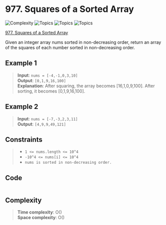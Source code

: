 # 977. Squares of a Sorted Array

![Complexity](https://img.shields.io/badge/easy-green)
![Topics](https://img.shields.io/badge/array-blue)
![Topics](https://img.shields.io/badge/two_pointers-blue)
![Topics](https://img.shields.io/badge/sorting-blue)

[977. Squares of a Sorted Array](https://leetcode.com/problems/squares-of-a-sorted-array/description/)

Given an integer array nums sorted in non-decreasing order, return an array of the squares of each number sorted in non-decreasing order.

## Example 1
> **Input**: `nums = [-4,-1,0,3,10]`  
> **Output**: `[0,1,9,16,100]`  
> **Explanation**: After squaring, the array becomes [16,1,0,9,100].
> After sorting, it becomes [0,1,9,16,100].

## Example 2
> **Input**: `nums = [-7,-3,2,3,11]`  
> **Output**: `[4,9,9,49,121]`

## Constraints
> - `1 <= nums.length <= 10^4`  
> - `-10^4 <= nums[i] <= 10^4`  
> - `nums is sorted in non-decreasing order.`

## Code
```csharp

```

## Complexity
> **Time complexity**: O()  
> **Space complexity**: O()